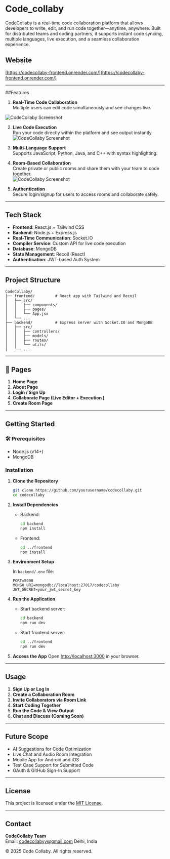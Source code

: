 # Code_collaby

CodeCollaby is a real-time code collaboration platform that allows developers to write, edit, and run code together—anytime, anywhere. Built for distributed teams and coding partners, it supports instant code syncing, multiple languages, live execution, and a seamless collaboration experience.

## Website

[https://codecollaby-frontend.onrender.com/](https://codecollaby-frontend.onrender.com/)

---

##Features

1. **Real-Time Code Collaboration**  
   Multiple users can edit code simultaneously and see changes live.

<!-- Example image from Google Drive -->
![CodeCollaby Screenshot](https://drive.google.com/uc?id=12A-Z7-FJMxfsul7_rH9GMaJHRoe2egI_)


2. **Live Code Execution**  
   Run your code directly within the platform and see output instantly.  
   ![CodeCollaby Screenshot](https://drive.google.com/uc?id=17pOlhgNC1rT8ShxJ1JGPDtdEUtsWGtFq)

4. **Multi-Language Support**  
   Supports JavaScript, Python, Java, and C++ with syntax highlighting.

5. **Room-Based Collaboration**  
   Create private or public rooms and share them with your team to code together.  
   ![CodeCollaby Screenshot](https://drive.google.com/uc?id=1vlYqC6bD75CueMsxt8eTdoTk5bVmndGO)


7. **Authentication**  
   Secure login/signup for users to access rooms and collaborate safely.

---

##  Tech Stack

- **Frontend**: React.js + Tailwind CSS  
- **Backend**: Node.js + Express.js  
- **Real-Time Communication**: Socket.IO  
- **Compiler Service**: Custom API for live code execution  
- **Database**: MongoDB  
- **State Management**: Recoil (React)  
- **Authentication**: JWT-based Auth System

---

##  Project Structure

```
CodeCollaby/
├── frontend/         # React app with Tailwind and Recoil
│   ├── src/
│   │   ├── components/
│   │   ├── pages/
│   │   └── App.jsx
│   └── ...
├── backend/          # Express server with Socket.IO and MongoDB
│   ├── src/
│   │   ├── controllers/
│   │   ├── models/
│   │   ├── routes/
│   │   └── utils/
│   └── ...
```

---

## 📸 Pages

1. **Home Page**
2. **About Page**
3. **Login / Sign Up**
4. **Collaborate Page (Live Editor + Execution )**
5. **Create Room Page**

---

##  Getting Started

### 🛠 Prerequisites

- Node.js (v14+)
- MongoDB

###  Installation

1. **Clone the Repository**
   ```bash
   git clone https://github.com/yourusername/codecollaby.git
   cd codecollaby
   ```

2. **Install Dependencies**

   - Backend:
     ```bash
     cd backend
     npm install
     ```

   - Frontend:
     ```bash
     cd ../frontend
     npm install
     ```

3. **Environment Setup**

   In `backend/.env` file:
   ```env
   PORT=5000
   MONGO_URI=mongodb://localhost:27017/codecollaby
   JWT_SECRET=your_jwt_secret_key
   ```

4. **Run the Application**

   - Start backend server:
     ```bash
     cd backend
     npm run dev
     ```

   - Start frontend server:
     ```bash
     cd ../frontend
     npm run dev
     ```

5. **Access the App**
   Open [http://localhost:3000](http://localhost:3000) in your browser.

---

##  Usage

1. **Sign Up or Log In**
2. **Create a Collaboration Room**
3. **Invite Collaborators via Room Link**
4. **Start Coding Together**
5. **Run the Code & View Output**
6. **Chat and Discuss (Coming Soon)**

---

##  Future Scope

-  AI Suggestions for Code Optimization
-  Live Chat and Audio Room Integration
-  Mobile App for Android and iOS
-  Test Case Support for Submitted Code
-  OAuth & GitHub Sign-In Support

---


##  License

This project is licensed under the [MIT License](LICENSE).

---

##  Contact

**CodeCollaby Team**  
 Email: [codecollabyy@gmail.com](mailto:codecollabyy@gmail.com) 
 Delhi, India  

© 2025 Code Collaby. All rights reserved.
